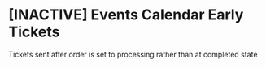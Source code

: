 # [INACTIVE] Events Calendar Early Tickets

Tickets sent after order is set to processing rather than at completed state
